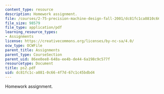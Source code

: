 ```yaml
---
content_type: resource
description: Homework assignment.
file: /courses/2-75-precision-machine-design-fall-2001/dc81fc1ca8810c664f7d67c1c45bdbd4_ps2.pdf
file_size: 98579
file_type: application/pdf
learning_resource_types:
- Assignments
license: https://creativecommons.org/licenses/by-nc-sa/4.0/
ocw_type: OCWFile
parent_title: Assignments
parent_type: CourseSection
parent_uid: 86ee0ee8-648a-ee4b-de44-6a198c9c577f
resourcetype: Document
title: ps2.pdf
uid: dc81fc1c-a881-0c66-4f7d-67c1c45bdbd4
---
```

Homework assignment.